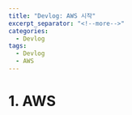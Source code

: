```yaml
---
title: "Devlog: AWS 시작"
excerpt_separator: "<!--more-->"
categories:
  - Devlog
tags:
  - Devlog
  - AWS
---
```


# 1. AWS



